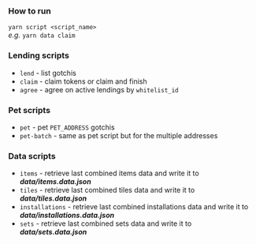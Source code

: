 ### How to run

`yarn script <script_name>`
<br/>
*e.g.* `yarn data claim`

### Lending scripts

* `lend` - list gotchis
* `claim` - claim tokens or claim and finish
* `agree` - agree on active lendings by `whitelist_id`

### Pet scripts

* `pet` - pet `PET_ADDRESS` gotchis
* `pet-batch` - same as pet script but for the multiple addresses

### Data scripts

* `items` - retrieve last combined items data and write it to ***data/items.data.json***
* `tiles` - retrieve last combined tiles data and write it to ***data/tiles.data.json***
* `installations` - retrieve last combined installations data and write it to ***data/installations.data.json***
* `sets` - retrieve last combined sets data and write it to ***data/sets.data.json***